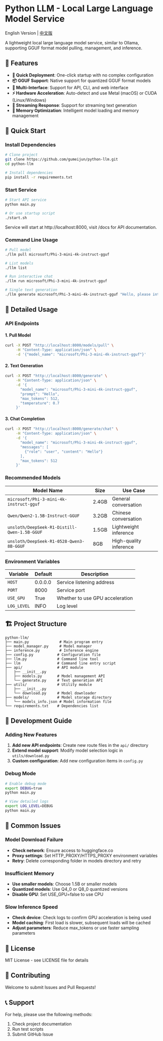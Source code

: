 # Python LLM - Local Large Language Model Service

English Version | [中文版](./README.md)

A lightweight local large language model service, similar to Ollama, supporting GGUF format model pulling, management, and inference.

## 🌟 Features

- **🚀 Quick Deployment**: One-click startup with no complex configuration
- **📦 GGUF Support**: Native support for quantized GGUF format models
- **🎯 Multi-Interface**: Support for API, CLI, and web interface
- **⚡ Hardware Acceleration**: Auto-detect and use Metal (macOS) or CUDA (Linux/Windows)
- **🔄 Streaming Response**: Support for streaming text generation
- **💾 Memory Optimization**: Intelligent model loading and memory management

## 🚀 Quick Start

### Install Dependencies

```bash
# Clone project
git clone https://github.com/gumeijun/python-llm.git
cd python-llm

# Install dependencies
pip install -r requirements.txt
```

### Start Service

```bash
# Start API service
python main.py

# Or use startup script
./start.sh
```

Service will start at http://localhost:8000, visit /docs for API documentation.

### Command Line Usage

```bash
# Pull model
./llm pull microsoft/Phi-3-mini-4k-instruct-gguf

# List models
./llm list

# Run interactive chat
./llm run microsoft/Phi-3-mini-4k-instruct-gguf

# Single text generation
./llm generate microsoft/Phi-3-mini-4k-instruct-gguf "Hello, please introduce machine learning"
```

## 📖 Detailed Usage

### API Endpoints

#### 1. Pull Model
```bash
curl -X POST "http://localhost:8000/models/pull" \
     -H "Content-Type: application/json" \
     -d '{"model_name": "microsoft/Phi-3-mini-4k-instruct-gguf"}'
```

#### 2. Text Generation
```bash
curl -X POST "http://localhost:8000/generate" \
     -H "Content-Type: application/json" \
     -d '{
       "model_name": "microsoft/Phi-3-mini-4k-instruct-gguf",
       "prompt": "Hello",
       "max_tokens": 512,
       "temperature": 0.7
     }'
```

#### 3. Chat Completion
```bash
curl -X POST "http://localhost:8000/generate/chat" \
     -H "Content-Type: application/json" \
     -d '{
       "model_name": "microsoft/Phi-3-mini-4k-instruct-gguf",
       "messages": [
         {"role": "user", "content": "Hello"}
       ],
       "max_tokens": 512
     }'
```

### Recommended Models

| Model Name | Size | Use Case |
|------------|------|----------|
| `microsoft/Phi-3-mini-4k-instruct-gguf` | 2.4GB | General conversation |
| `Qwen/Qwen2-1.5B-Instruct-GGUF` | 3.2GB | Chinese conversation |
| `unsloth/DeepSeek-R1-Distill-Qwen-1.5B-GGUF` | 1.5GB | Lightweight inference |
| `unsloth/DeepSeek-R1-0528-Qwen3-8B-GGUF` | 8GB | High-quality inference |

### Environment Variables

| Variable | Default | Description |
|----------|---------|-------------|
| `HOST` | 0.0.0.0 | Service listening address |
| `PORT` | 8000 | Service port |
| `USE_GPU` | True | Whether to use GPU acceleration |
| `LOG_LEVEL` | INFO | Log level |

## 🏗️ Project Structure

```
python-llm/
├── main.py              # Main program entry
├── model_manager.py     # Model manager
├── inference.py         # Inference engine
├── config.py           # Configuration file
├── llm.py              # Command line tool
├── llm                 # Command line entry script
├── api/                # API module
│   ├── __init__.py
│   ├── models.py       # Model management API
│   └── generate.py     # Text generation API
├── utils/              # Utility module
│   ├── __init__.py
│   └── download.py     # Model downloader
├── models/             # Model storage directory
│   └── models_info.json # Model information file
└── requirements.txt    # Dependencies list
```

## 🔧 Development Guide

### Adding New Features

1. **Add new API endpoints**: Create new route files in the `api/` directory
2. **Extend model support**: Modify model selection logic in `utils/download.py`
3. **Custom configuration**: Add new configuration items in `config.py`

### Debug Mode

```bash
# Enable debug mode
export DEBUG=true
python main.py

# View detailed logs
export LOG_LEVEL=DEBUG
python main.py
```

## 🐛 Common Issues

### Model Download Failure
- **Check network**: Ensure access to huggingface.co
- **Proxy settings**: Set HTTP_PROXY/HTTPS_PROXY environment variables
- **Retry**: Delete corresponding folder in models directory and retry

### Insufficient Memory
- **Use smaller models**: Choose 1.5B or smaller models
- **Quantized models**: Use Q4_0 or Q8_0 quantized versions
- **Disable GPU**: Set USE_GPU=false to use CPU

### Slow Inference Speed
- **Check device**: Check logs to confirm GPU acceleration is being used
- **Model caching**: First load is slower, subsequent loads will be cached
- **Adjust parameters**: Reduce max_tokens or use faster sampling parameters

## 📄 License

MIT License - see LICENSE file for details

## 🤝 Contributing

Welcome to submit Issues and Pull Requests!

## 📞 Support

For help, please use the following methods:
1. Check project documentation
2. Run test scripts
3. Submit GitHub Issue